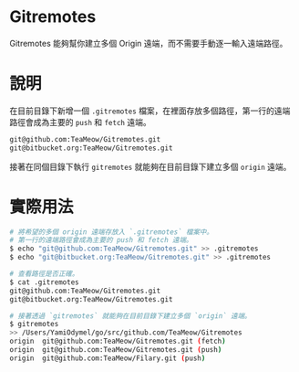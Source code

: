 # Gitremotes

Gitremotes 能夠幫你建立多個 Origin 遠端，而不需要手動逐一輸入遠端路徑。

# 說明

在目前目錄下新增一個 `.gitremotes` 檔案，在裡面存放多個路徑，第一行的遠端路徑會成為主要的 `push` 和 `fetch` 遠端。

```bash
git@github.com:TeaMeow/Gitremotes.git
git@bitbucket.org:TeaMeow/Gitremotes.git
```

接著在同個目錄下執行 `gitremotes` 就能夠在目前目錄下建立多個 `origin` 遠端。

# 實際用法

```bash
# 將希望的多個 origin 遠端存放入 `.gitremotes` 檔案中。
# 第一行的遠端路徑會成為主要的 push 和 fetch 遠端。
$ echo "git@github.com:TeaMeow/Gitremotes.git" >> .gitremotes
$ echo "git@bitbucket.org:TeaMeow/Gitremotes.git" >> .gitremotes

# 查看路徑是否正確。
$ cat .gitremotes
git@github.com:TeaMeow/Gitremotes.git
git@bitbucket.org:TeaMeow/Gitremotes.git

# 接著透過 `gitremotes` 就能夠在目前目錄下建立多個 `origin` 遠端。
$ gitremotes
>> /Users/YamiOdymel/go/src/github.com/TeaMeow/Gitremotes
origin  git@github.com:TeaMeow/Gitremotes.git (fetch)
origin  git@github.com:TeaMeow/Gitremotes.git (push)
origin  git@github.com:TeaMeow/Filary.git (push)
```